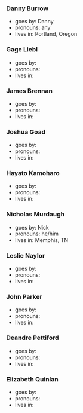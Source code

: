 ### Danny Burrow
* goes by: Danny
* pronouns: any
* lives in: Portland, Oregon

### Gage Liebl
* goes by: 
* pronouns: 
* lives in: 

### James Brennan
* goes by: 
* pronouns: 
* lives in: 

### Joshua Goad
* goes by: 
* pronouns: 
* lives in: 

### Hayato Kamoharo
* goes by: 
* pronouns: 
* lives in: 

### Nicholas Murdaugh
* goes by: Nick
* pronouns: he/him
* lives in: Memphis, TN

### Leslie Naylor
* goes by: 
* pronouns: 
* lives in: 

### John Parker
* goes by: 
* pronouns: 
* lives in: 

### Deandre Pettiford
* goes by: 
* pronouns: 
* lives in: 

### Elizabeth Quinlan
* goes by: 
* pronouns: 
* lives in: 
